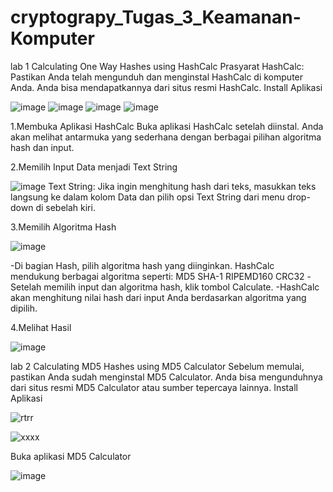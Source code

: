 # cryptograpy_Tugas_3_Keamanan-Komputer

lab 1 Calculating One Way Hashes using HashCalc
Prasyarat
HashCalc: Pastikan Anda telah mengunduh dan menginstal HashCalc di komputer Anda. Anda bisa mendapatkannya dari situs resmi HashCalc.
Install Aplikasi

![image](https://github.com/user-attachments/assets/b240a934-a14d-425b-b3ce-4c5094e684ac)
![image](https://github.com/user-attachments/assets/db3ab2c6-e28e-4cfc-9426-86ccca7bd21a)
![image](https://github.com/user-attachments/assets/996e7dcc-bc16-4fab-899b-84d701c0365a)
![image](https://github.com/user-attachments/assets/e250a8fb-d3bc-47fc-9210-8cd5780a64e4)

 1.Membuka Aplikasi HashCalc
   Buka aplikasi HashCalc setelah diinstal.
   Anda akan melihat antarmuka yang sederhana dengan berbagai pilihan algoritma hash dan input.
 
 2.Memilih Input Data menjadi Text String
 
 ![image](https://github.com/user-attachments/assets/a082cbbe-658d-4293-ada4-bfd5797fc8e3)
  Text String: Jika ingin menghitung hash dari teks, masukkan teks langsung ke dalam kolom Data dan pilih opsi Text String dari menu drop-down di sebelah kiri.

3.Memilih Algoritma Hash

![image](https://github.com/user-attachments/assets/297ba2e7-52c0-49f0-9346-f1e82700a467)

  -Di bagian Hash, pilih algoritma hash yang diinginkan. HashCalc mendukung berbagai algoritma seperti:
    MD5
    SHA-1
    RIPEMD160
    CRC32
  -Setelah memilih input dan algoritma hash, klik tombol Calculate.
  -HashCalc akan menghitung nilai hash dari input Anda berdasarkan algoritma yang dipilih.

4.Melihat Hasil

![image](https://github.com/user-attachments/assets/b32a85d4-5d1b-43ba-a2f5-0e915e78b098)

lab 2 Calculating MD5 Hashes using MD5 Calculator
Sebelum memulai, pastikan Anda sudah menginstal MD5 Calculator. Anda bisa mengunduhnya dari situs resmi MD5 Calculator atau sumber tepercaya lainnya.
Install Aplikasi

![rtrr](https://github.com/user-attachments/assets/7dbd2319-b2d5-42e1-ad30-63129235797c)

![xxxx](https://github.com/user-attachments/assets/d9caf02a-a53d-4b4e-9b3c-aee316d5e5bc)

Buka aplikasi MD5 Calculator

![image](https://github.com/user-attachments/assets/7434199f-a436-4880-b5cd-7a20c1c3ebcf)

